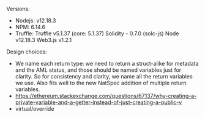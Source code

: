 Versions:
  * Nodejs: v12.18.3
  * NPM: 6.14.6
  * Truffle: 
    Truffle v5.1.37 (core: 5.1.37)
    Solidity - 0.7.0 (solc-js)
    Node v12.18.3
    Web3.js v1.2.1

Design choices:
  * We name each return type: we need to return a struct-alike for metadata and the AML status, and those should be named variables just for clarity. So for consistency and clarity, we name all the return variables we use. Also fits well to the new NatSpec addition of multiple return variables.
  * https://ethereum.stackexchange.com/questions/67137/why-creating-a-private-variable-and-a-getter-instead-of-just-creating-a-public-v
  * virtual/override

